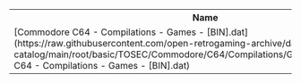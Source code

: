 <table>
<tr><th>Name</th><th>Size</th></tr>
<tr><td>
[Commodore C64 - Compilations - Games - [BIN].dat](https://raw.githubusercontent.com/open-retrogaming-archive/dat-catalog/main/root/basic/TOSEC/Commodore/C64/Compilations/Games/[BIN]/Commodore C64 - Compilations - Games - [BIN].dat)
</td><td>925</td></tr>
</table>
